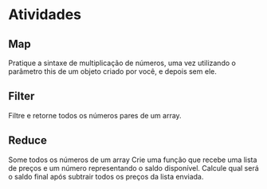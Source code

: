 # Atividades

## Map
Pratique a sintaxe de multiplicação de números, uma vez utilizando o parâmetro this de um objeto criado por você, e depois sem ele.

## Filter
Filtre e retorne todos os números pares de um array.

## Reduce
Some todos os números de um array
Crie uma função que recebe uma lista de preços e um número representando o saldo disponível. Calcule qual será o saldo final após subtrair todos os preços da lista enviada.